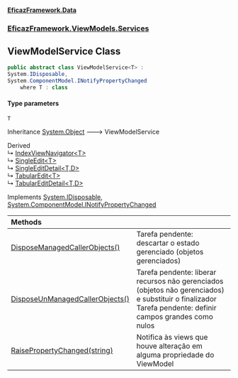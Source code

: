 #### [EficazFramework.Data](EficazFrameworkData.md 'EficazFramework Data')
### [EficazFramework.ViewModels.Services](EficazFrameworkData.md#EficazFramework.ViewModels.Services 'EficazFramework.ViewModels.Services')

## ViewModelService<T> Class

```csharp
public abstract class ViewModelService<T> :
System.IDisposable,
System.ComponentModel.INotifyPropertyChanged
    where T : class
```
#### Type parameters

<a name='EficazFramework.ViewModels.Services.ViewModelService_T_.T'></a>

`T`

Inheritance [System.Object](https://docs.microsoft.com/en-us/dotnet/api/System.Object 'System.Object') &#129106; ViewModelService<T>

Derived  
&#8627; [IndexViewNavigator&lt;T&gt;](EficazFramework.ViewModels.Services/IndexViewNavigator_T_.md 'EficazFramework.ViewModels.Services.IndexViewNavigator<T>')  
&#8627; [SingleEdit&lt;T&gt;](EficazFramework.ViewModels.Services/SingleEdit_T_.md 'EficazFramework.ViewModels.Services.SingleEdit<T>')  
&#8627; [SingleEditDetail&lt;T,D&gt;](EficazFramework.ViewModels.Services/SingleEditDetail_T,D_.md 'EficazFramework.ViewModels.Services.SingleEditDetail<T,D>')  
&#8627; [TabularEdit&lt;T&gt;](EficazFramework.ViewModels.Services/TabularEdit_T_.md 'EficazFramework.ViewModels.Services.TabularEdit<T>')  
&#8627; [TabularEditDetail&lt;T,D&gt;](EficazFramework.ViewModels.Services/TabularEditDetail_T,D_.md 'EficazFramework.ViewModels.Services.TabularEditDetail<T,D>')

Implements [System.IDisposable](https://docs.microsoft.com/en-us/dotnet/api/System.IDisposable 'System.IDisposable'), [System.ComponentModel.INotifyPropertyChanged](https://docs.microsoft.com/en-us/dotnet/api/System.ComponentModel.INotifyPropertyChanged 'System.ComponentModel.INotifyPropertyChanged')

| Methods | |
| :--- | :--- |
| [DisposeManagedCallerObjects()](EficazFramework.ViewModels.Services/ViewModelService_T_/DisposeManagedCallerObjects().md 'EficazFramework.ViewModels.Services.ViewModelService<T>.DisposeManagedCallerObjects()') | Tarefa pendente: descartar o estado gerenciado (objetos gerenciados) |
| [DisposeUnManagedCallerObjects()](EficazFramework.ViewModels.Services/ViewModelService_T_/DisposeUnManagedCallerObjects().md 'EficazFramework.ViewModels.Services.ViewModelService<T>.DisposeUnManagedCallerObjects()') | Tarefa pendente: liberar recursos não gerenciados (objetos não gerenciados) e substituir o finalizador<br/>Tarefa pendente: definir campos grandes como nulos |
| [RaisePropertyChanged(string)](EficazFramework.ViewModels.Services/ViewModelService_T_/RaisePropertyChanged(string).md 'EficazFramework.ViewModels.Services.ViewModelService<T>.RaisePropertyChanged(string)') | Notifica às views que houve alteração em alguma propriedade do ViewModel |
